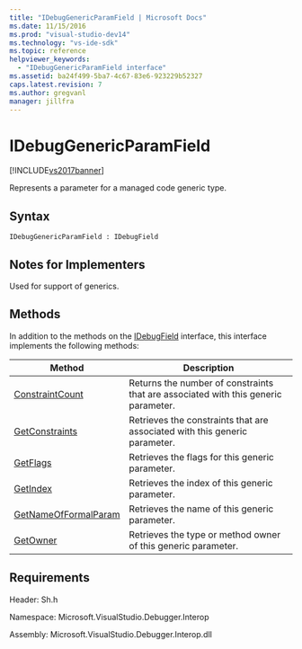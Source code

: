 ```yaml
---
title: "IDebugGenericParamField | Microsoft Docs"
ms.date: 11/15/2016
ms.prod: "visual-studio-dev14"
ms.technology: "vs-ide-sdk"
ms.topic: reference
helpviewer_keywords: 
  - "IDebugGenericParamField interface"
ms.assetid: ba24f499-5ba7-4c67-83e6-923229b52327
caps.latest.revision: 7
ms.author: gregvanl
manager: jillfra
---
```

# IDebugGenericParamField
[!INCLUDE[vs2017banner](../../../includes/vs2017banner.md)]

Represents a parameter for a managed code generic type.  
  
## Syntax  
  
```  
IDebugGenericParamField : IDebugField  
```  
  
## Notes for Implementers  
 Used for support of generics.  
  
## Methods  
 In addition to the methods on the [IDebugField](../../../extensibility/debugger/reference/idebugfield.md) interface, this interface implements the following methods:  
  
|Method|Description|  
|------------|-----------------|  
|[ConstraintCount](../../../extensibility/debugger/reference/idebuggenericparamfield-constraintcount.md)|Returns the number of constraints that are associated with this generic parameter.|  
|[GetConstraints](../../../extensibility/debugger/reference/idebuggenericparamfield-getconstraints.md)|Retrieves the constraints that are associated with this generic parameter.|  
|[GetFlags](../../../extensibility/debugger/reference/idebuggenericparamfield-getflags.md)|Retrieves the flags for this generic parameter.|  
|[GetIndex](../../../extensibility/debugger/reference/idebuggenericparamfield-getindex.md)|Retrieves the index of this generic parameter.|  
|[GetNameOfFormalParam](../../../extensibility/debugger/reference/idebuggenericparamfield-getnameofformalparam.md)|Retrieves the name of this generic parameter.|  
|[GetOwner](../../../extensibility/debugger/reference/idebuggenericparamfield-getowner.md)|Retrieves the type or method owner of this generic parameter.|  
  
## Requirements  
 Header: Sh.h  
  
 Namespace: Microsoft.VisualStudio.Debugger.Interop  
  
 Assembly: Microsoft.VisualStudio.Debugger.Interop.dll
